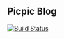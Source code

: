 ## Picpic Blog

[![Build Status](https://dev.azure.com/zeostudio/picpic%20blog/_apis/build/status/picpic%20blog-CI)](https://dev.azure.com/zeostudio/picpic%20blog/_build/latest?definitionId=5)
